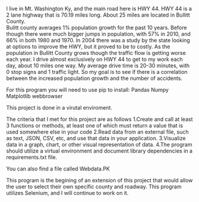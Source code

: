 I live in Mt. Washington Ky, and the main road here is HWY 44.  HWY 44 is a 2 lane highway that is 70.19 miles long.  About 25 miles are located in Bullitt County.  
Bulitt county averages 1% population growth for the past 10 years. Before though there were much bigger jumps in population, with 57% in 2010, and 66% in both 1980 and 1970.
In 2004 there was a study by the state looking at options to improve the HWY, but it proved to be to costly.  As the population in Bullitt County grows though the traffic flow 
is getting worse each year.  I drive almost exclusively on HWY 44 to get to my work each day, about 10 miles one way.  My average drive time is 20-30 minutes, with 0 stop signs 
and 1 traffic light.  So my goal is to see if there is a correlation between the increased population growth and the number of accidents.

For this program you will need to use pip to install:
    Pandas
    Numpy
    Matplotlib
    webbrowser

This project is done in a virutal enviroment.  

The criteria that I met for this project are as follows
    1.Create and call at least 3 functions or methods, at least one of which must return a value that is used somewhere else in your code
    2.Read data from an external file, such as text, JSON, CSV, etc, and use that data in your application.
    3.Visualize data in a graph, chart, or other visual representation of data.
    4.The program should utilize a virtual environment and document library dependencies in a requirements.txt file.

You can also find a file called Webdata.PK

This program is the begining of an extension of this project that would allow the user to select their own specific county and roadway.   This program utilizes Selenium, and
I will continue to work on it.
